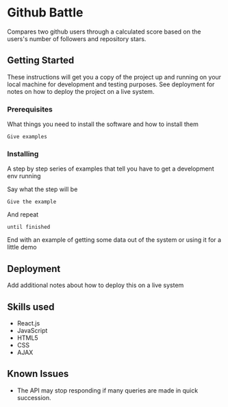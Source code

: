 # Github Battle

Compares two github users through a calculated score based on the users's number of followers and repository stars. 

## Getting Started

These instructions will get you a copy of the project up and running on your local machine for development and testing purposes. See deployment for notes on how to deploy the project on a live system.

### Prerequisites

What things you need to install the software and how to install them

```
Give examples
```

### Installing

A step by step series of examples that tell you have to get a development env running

Say what the step will be

```
Give the example
```

And repeat

```
until finished
```

End with an example of getting some data out of the system or using it for a little demo

## Deployment

Add additional notes about how to deploy this on a live system

## Skills used

* React.js
* JavaScript
* HTML5
* CSS
* AJAX

## Known Issues

* The API may stop responding if many queries are made in quick succession.



